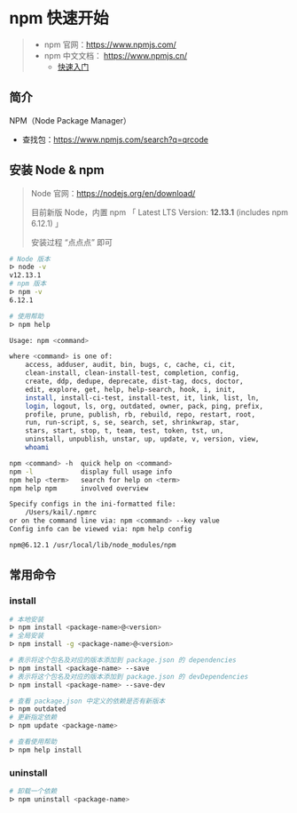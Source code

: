 

# npm 快速开始

> - npm 官网：https://www.npmjs.com/
> - npm 中文文档： https://www.npmjs.cn/
>   - [快速入门](https://www.npmjs.cn/getting-started/what-is-npm/)

## 简介

NPM（Node Package Manager）

- 查找包：https://www.npmjs.com/search?q=qrcode

## 安装 Node & npm

> Node 官网：https://nodejs.org/en/download/
>
> 目前新版 Node，内置 npm 「 Latest LTS Version: **12.13.1** (includes npm 6.12.1) 」
>
> 安装过程 “点点点” 即可

```bash
# Node 版本
ᐅ node -v
v12.13.1
# npm 版本
ᐅ npm -v
6.12.1

# 使用帮助
ᐅ npm help

Usage: npm <command>

where <command> is one of:
    access, adduser, audit, bin, bugs, c, cache, ci, cit,
    clean-install, clean-install-test, completion, config,
    create, ddp, dedupe, deprecate, dist-tag, docs, doctor,
    edit, explore, get, help, help-search, hook, i, init,
    install, install-ci-test, install-test, it, link, list, ln,
    login, logout, ls, org, outdated, owner, pack, ping, prefix,
    profile, prune, publish, rb, rebuild, repo, restart, root,
    run, run-script, s, se, search, set, shrinkwrap, star,
    stars, start, stop, t, team, test, token, tst, un,
    uninstall, unpublish, unstar, up, update, v, version, view,
    whoami

npm <command> -h  quick help on <command>
npm -l            display full usage info
npm help <term>   search for help on <term>
npm help npm      involved overview

Specify configs in the ini-formatted file:
    /Users/kail/.npmrc
or on the command line via: npm <command> --key value
Config info can be viewed via: npm help config

npm@6.12.1 /usr/local/lib/node_modules/npm
```

## 常用命令

### install

```bash
# 本地安装
ᐅ npm install <package-name>@<version>
# 全局安装
ᐅ npm install -g <package-name>@<version>

# 表示将这个包名及对应的版本添加到 package.json 的 dependencies
ᐅ npm install <package-name> --save 
# 表示将这个包名及对应的版本添加到 package.json 的 devDependencies
ᐅ npm install <package-name> --save-dev 

# 查看 package.json 中定义的依赖是否有新版本
ᐅ npm outdated
# 更新指定依赖
ᐅ npm update <package-name>

# 查看使用帮助
ᐅ npm help install
```



### uninstall

```bash
# 卸载一个依赖
ᐅ npm uninstall <package-name>
```



